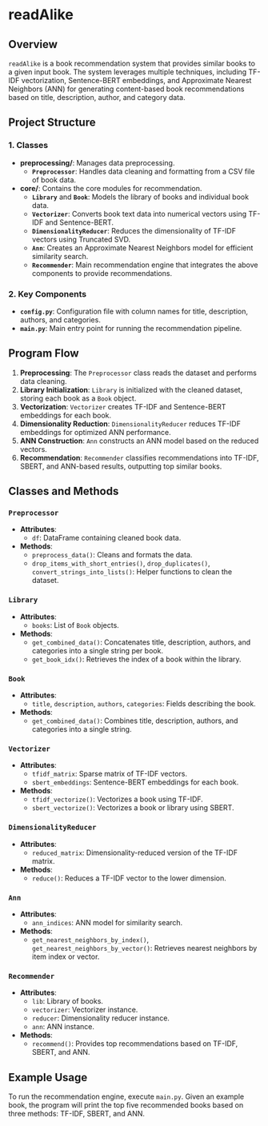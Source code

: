 # readAlike

## Overview

`readAlike` is a book recommendation system that provides similar books to a given input book. The system leverages multiple techniques, including TF-IDF vectorization, Sentence-BERT embeddings, and Approximate Nearest Neighbors (ANN) for generating content-based book recommendations based on title, description, author, and category data.

## Project Structure

### 1. Classes
- **preprocessing/**: Manages data preprocessing.
  - **`Preprocessor`**: Handles data cleaning and formatting from a CSV file of book data.
- **core/**: Contains the core modules for recommendation.
  - **`Library`** and **`Book`**: Models the library of books and individual book data.
  - **`Vectorizer`**: Converts book text data into numerical vectors using TF-IDF and Sentence-BERT.
  - **`DimensionalityReducer`**: Reduces the dimensionality of TF-IDF vectors using Truncated SVD.
  - **`Ann`**: Creates an Approximate Nearest Neighbors model for efficient similarity search.
  - **`Recommender`**: Main recommendation engine that integrates the above components to provide recommendations.

### 2. Key Components
- **`config.py`**: Configuration file with column names for title, description, authors, and categories.
- **`main.py`**: Main entry point for running the recommendation pipeline.

## Program Flow

1. **Preprocessing**: The `Preprocessor` class reads the dataset and performs data cleaning.
2. **Library Initialization**: `Library` is initialized with the cleaned dataset, storing each book as a `Book` object.
3. **Vectorization**: `Vectorizer` creates TF-IDF and Sentence-BERT embeddings for each book.
4. **Dimensionality Reduction**: `DimensionalityReducer` reduces TF-IDF embeddings for optimized ANN performance.
5. **ANN Construction**: `Ann` constructs an ANN model based on the reduced vectors.
6. **Recommendation**: `Recommender` classifies recommendations into TF-IDF, SBERT, and ANN-based results, outputting top similar books.

## Classes and Methods

### `Preprocessor`
- **Attributes**:
  - `df`: DataFrame containing cleaned book data.
- **Methods**:
  - `preprocess_data()`: Cleans and formats the data.
  - `drop_items_with_short_entries()`, `drop_duplicates()`, `convert_strings_into_lists()`: Helper functions to clean the dataset.

### `Library`
- **Attributes**:
  - `books`: List of `Book` objects.
- **Methods**:
  - `get_combined_data()`: Concatenates title, description, authors, and categories into a single string per book.
  - `get_book_idx()`: Retrieves the index of a book within the library.

### `Book`
- **Attributes**:
  - `title`, `description`, `authors`, `categories`: Fields describing the book.
- **Methods**:
  - `get_combined_data()`: Combines title, description, authors, and categories into a single string.

### `Vectorizer`
- **Attributes**:
  - `tfidf_matrix`: Sparse matrix of TF-IDF vectors.
  - `sbert_embeddings`: Sentence-BERT embeddings for each book.
- **Methods**:
  - `tfidf_vectorize()`: Vectorizes a book using TF-IDF.
  - `sbert_vectorize()`: Vectorizes a book or library using SBERT.

### `DimensionalityReducer`
- **Attributes**:
  - `reduced_matrix`: Dimensionality-reduced version of the TF-IDF matrix.
- **Methods**:
  - `reduce()`: Reduces a TF-IDF vector to the lower dimension.

### `Ann`
- **Attributes**:
  - `ann_indices`: ANN model for similarity search.
- **Methods**:
  - `get_nearest_neighbors_by_index()`, `get_nearest_neighbors_by_vector()`: Retrieves nearest neighbors by item index or vector.

### `Recommender`
- **Attributes**:
  - `lib`: Library of books.
  - `vectorizer`: Vectorizer instance.
  - `reducer`: Dimensionality reducer instance.
  - `ann`: ANN instance.
- **Methods**:
  - `recommend()`: Provides top recommendations based on TF-IDF, SBERT, and ANN.

## Example Usage

To run the recommendation engine, execute `main.py`. Given an example book, the program will print the top five recommended books based on three methods: TF-IDF, SBERT, and ANN.